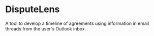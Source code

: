 # DisputeLens
A tool to develop a timeline of agreements using information in email threads from the user's Outlook inbox.
